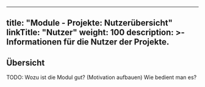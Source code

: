 
---
title: "Module - Projekte: Nutzerübersicht"
linkTitle: "Nutzer"
weight: 100
description: >-
     Informationen für die Nutzer der Projekte.
---

## Übersicht

TODO: Wozu ist die Modul gut? (Motivation aufbauen) Wie bedient man es?